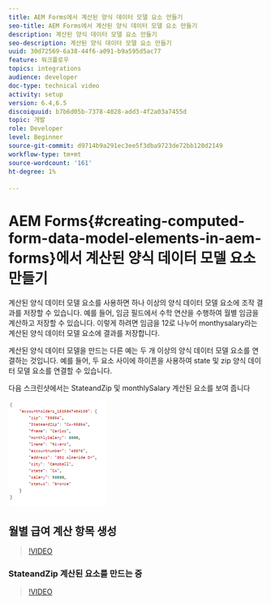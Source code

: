 ```yaml
---
title: AEM Forms에서 계산된 양식 데이터 모델 요소 만들기
seo-title: AEM Forms에서 계산된 양식 데이터 모델 요소 만들기
description: 계산된 양식 데이터 모델 요소 만들기
seo-description: 계산된 양식 데이터 모델 요소 만들기
uuid: 30d72569-6a38-44f6-a091-b9a595d5ac77
feature: 워크플로우
topics: integrations
audience: developer
doc-type: technical video
activity: setup
version: 6.4,6.5
discoiquuid: b7b6d05b-7378-4028-add3-4f2a03a7455d
topic: 개발
role: Developer
level: Beginner
source-git-commit: d9714b9a291ec3ee5f3dba9723de72bb120d2149
workflow-type: tm+mt
source-wordcount: '161'
ht-degree: 1%

---
```



# AEM Forms{#creating-computed-form-data-model-elements-in-aem-forms}에서 계산된 양식 데이터 모델 요소 만들기

계산된 양식 데이터 모델 요소를 사용하면 하나 이상의 양식 데이터 모델 요소에 조작 결과를 저장할 수 있습니다. 예를 들어, 임금 필드에서 수학 연산을 수행하여 월별 임금을 계산하고 저장할 수 있습니다. 이렇게 하려면 임금을 12로 나누어 monthysalary라는 계산된 양식 데이터 모델 요소에 결과를 저장합니다.

계산된 양식 데이터 모델을 만드는 다른 예는 두 개 이상의 양식 데이터 모델 요소를 연결하는 것입니다. 예를 들어, 두 요소 사이에 하이픈을 사용하여 state 및 zip 양식 데이터 모델 요소를 연결할 수 있습니다.

다음 스크린샷에서는 StateandZip 및 monthlySalary 계산된 요소를 보여 줍니다

![compedfdmelement](assets/computedfdmelement.gif)

## 월별 급여 계산 항목 생성

>[!VIDEO](https://video.tv.adobe.com/v/23855?quality=9&learn=on)

### StateandZip 계산된 요소를 만드는 중

>[!VIDEO](https://video.tv.adobe.com/v/23856/?quality=9&learn=on)

